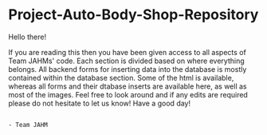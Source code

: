# Project-Auto-Body-Shop-Repository

Hello there!

If you are reading this then you have been given access to all aspects of Team JAHMs' code. Each section is divided based on where 
everything belongs. All backend forms for inserting data into the database is mostly contained within the database section. Some of the
html is available, whereas all forms and their dtabase inserts are available here, as well as most of the images. Feel free to look around
and if any edits are required please do not hesitate to let us know! Have a good day!

                                                                                                        - Team JAHM
